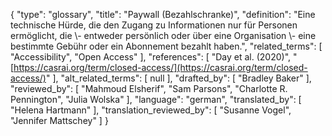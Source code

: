 {
    "type": "glossary",
    "title": "Paywall (Bezahlschranke)",
    "definition": "Eine technische Hürde, die den Zugang zu Informationen nur für Personen ermöglicht, die \\- entweder persönlich oder über eine Organisation \\- eine bestimmte Gebühr oder ein Abonnement bezahlt haben.",
    "related_terms": [
        "Accessibility",
        "Open Access"
    ],
    "references": [
        "Day et al. (2020)",
        "[https://casrai.org/term/closed-access/](https://casrai.org/term/closed-access/)"
    ],
    "alt_related_terms": [
        null
    ],
    "drafted_by": [
        "Bradley Baker"
    ],
    "reviewed_by": [
        "Mahmoud Elsherif",
        "Sam Parsons",
        "Charlotte R. Pennington",
        "Julia Wolska"
    ],
    "language": "german",
    "translated_by": [
        "Helena Hartmann"
    ],
    "translation_reviewed_by": [
        "Susanne Vogel",
        "Jennifer Mattschey"
    ]
}